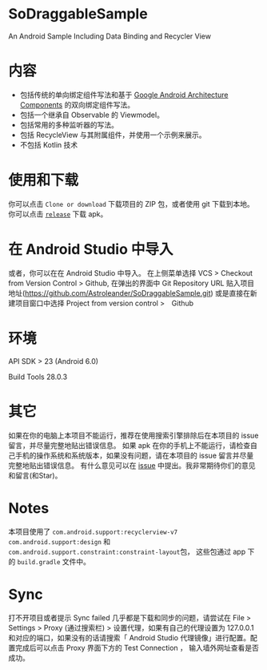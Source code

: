 # SoDraggableSample
An Android Sample Including Data Binding and Recycler View

# 内容
+ 包括传统的单向绑定组件写法和基于 [Google Android Architecture Components](https://developer.android.com/topic/libraries/architecture/) 的双向绑定组件写法。
+ 包括一个继承自 Observable 的 Viewmodel。
+ 包括常用的多种监听器的写法。
+ 包括 RecycleView 与其附属组件，并使用一个示例来展示。
+ 不包括 Kotlin 技术

# 使用和下载
你可以点击 `Clone or download` 下载项目的 ZIP 包，或者使用 git 下载到本地。
你可以点击 [`release`](https://github.com/Astroleander/SoDraggableSample/releases) 下载 apk。

# 在 Android Studio 中导入
或者，你可以在在 Android Studio 中导入。
在上侧菜单选择 VCS > Checkout from Version Control > Github, 在弹出的界面中 Git Repository URL 贴入项目地址(https://github.com/Astroleander/SoDraggableSample.git)
或是直接在新建项目窗口中选择 Project from version control >　Github

# 环境
API SDK > 23 (Android 6.0)

Build Tools 28.0.3

# 其它
如果在你的电脑上本项目不能运行，推荐在使用搜索引擎排除后在本项目的 issue 留言，并尽量完整地贴出错误信息。
如果 apk 在你的手机上不能运行，请检查自己手机的操作系统和系统版本，如果没有问题，请在本项目的 issue 留言并尽量完整地贴出错误信息。
有什么意见可以在 [issue](https://github.com/Astroleander/SoDraggableSample/issues) 中提出。我非常期待你们的意见和留言(和Star)。

# Notes
本项目使用了  `com.android.support:recyclerview-v7`  `com.android.support:design` 和 `com.android.support.constraint:constraint-layout`包，
这些包通过 app 下的 `build.gradle` 文件中。

# Sync
打不开项目或者提示 Sync failed 几乎都是下载和同步的问题，请尝试在 File > Settings > Proxy (通过搜索栏) > 设置代理，如果有自己的代理设置为 127.0.0.1
和对应的端口，如果没有的话请搜索「 Android Studio 代理镜像」进行配置。配置完成后可以点击 Proxy 界面下方的 Test Connection ， 输入墙外网址查看是否成功。

